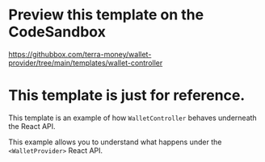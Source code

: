 # Preview this template on the CodeSandbox

<https://githubbox.com/terra-money/wallet-provider/tree/main/templates/wallet-controller>

# This template is just for reference.

This template is an example of how `WalletController` behaves underneath the React API.

This example allows you to understand what happens under the `<WalletProvider>` React API.
